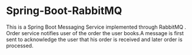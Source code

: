 # Spring-Boot-RabbitMQ

This is a Spring Boot Messaging Service implemented through RabbitMQ .
Order service notifies user of the order the user books.A message is first sent to acknowledge the user that his order is received and later order is processed.

